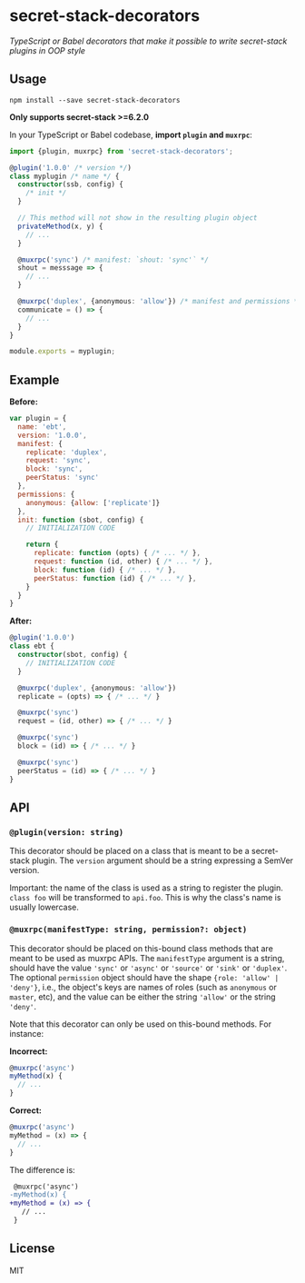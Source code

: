 # secret-stack-decorators

_TypeScript or Babel decorators that make it possible to write secret-stack plugins in OOP style_

## Usage

```
npm install --save secret-stack-decorators
```

**Only supports secret-stack >=6.2.0**

In your TypeScript or Babel codebase, **import `plugin` and `muxrpc`**:

```typescript
import {plugin, muxrpc} from 'secret-stack-decorators';

@plugin('1.0.0' /* version */)
class myplugin /* name */ {
  constructor(ssb, config) {
    /* init */
  }

  // This method will not show in the resulting plugin object
  privateMethod(x, y) {
    // ...
  }

  @muxrpc('sync') /* manifest: `shout: 'sync'` */
  shout = messsage => {
    // ...
  }

  @muxrpc('duplex', {anonymous: 'allow'}) /* manifest and permissions */
  communicate = () => {
    // ...
  }
}

module.exports = myplugin;
```

## Example

**Before:**

```js
var plugin = {
  name: 'ebt',
  version: '1.0.0',
  manifest: {
    replicate: 'duplex',
    request: 'sync',
    block: 'sync',
    peerStatus: 'sync'
  },
  permissions: {
    anonymous: {allow: ['replicate']}
  },
  init: function (sbot, config) {
    // INITIALIZATION CODE

    return {
      replicate: function (opts) { /* ... */ },
      request: function (id, other) { /* ... */ },
      block: function (id) { /* ... */ },
      peerStatus: function (id) { /* ... */ },
    }
  }
}
```

**After:**

```typescript
@plugin('1.0.0')
class ebt {
  constructor(sbot, config) {
    // INITIALIZATION CODE
  }

  @muxrpc('duplex', {anonymous: 'allow'})
  replicate = (opts) => { /* ... */ }

  @muxrpc('sync')
  request = (id, other) => { /* ... */ }

  @muxrpc('sync')
  block = (id) => { /* ... */ }

  @muxrpc('sync')
  peerStatus = (id) => { /* ... */ }
}
```

## API

### `@plugin(version: string)`

This decorator should be placed on a class that is meant to be a secret-stack plugin. The `version` argument should be a string expressing a SemVer version.

Important: the name of the class is used as a string to register the plugin. `class foo` will be transformed to `api.foo`. This is why the class's name is usually lowercase.

### `@muxrpc(manifestType: string, permission?: object)`

This decorator should be placed on this-bound class methods that are meant to be used as muxrpc APIs. The `manifestType` argument is a string, should have the value `'sync'` or `'async'` or `'source'` or `'sink'` or `'duplex'`. The optional `permission` object should have the shape `{role: 'allow' | 'deny'}`, i.e., the object's keys are names of roles (such as `anonymous` or `master`, etc), and the value can be either the string `'allow'` or the string `'deny'`.

Note that this decorator can only be used on this-bound methods. For instance:

**Incorrect:**

```js
@muxrpc('async')
myMethod(x) {
  // ...
}
```

**Correct:**

```js
@muxrpc('async')
myMethod = (x) => {
  // ...
}
```

The difference is:

```diff
 @muxrpc('async')
-myMethod(x) {
+myMethod = (x) => {
   // ...
 }
```

## License

MIT
